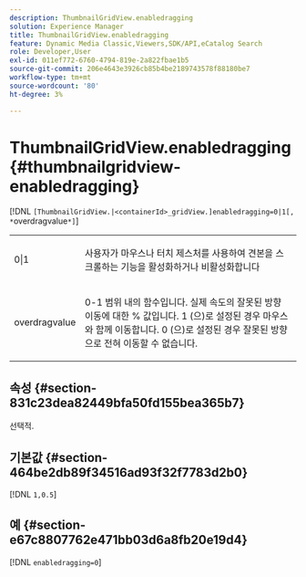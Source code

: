 ```yaml
---
description: ThumbnailGridView.enabledragging
solution: Experience Manager
title: ThumbnailGridView.enabledragging
feature: Dynamic Media Classic,Viewers,SDK/API,eCatalog Search
role: Developer,User
exl-id: 011ef772-6760-4794-819e-2a822fbae1b5
source-git-commit: 206e4643e3926cb85b4be2189743578f88180be7
workflow-type: tm+mt
source-wordcount: '80'
ht-degree: 3%

---
```


# ThumbnailGridView.enabledragging{#thumbnailgridview-enabledragging}

[!DNL `[ThumbnailGridView.|<containerId>_gridView.]enabledragging=0|1[, *`overdragvalue`*]`]

<table id="table_B1363BFD20204093AAB326A1AB503B93"> 
 <tbody> 
  <tr> 
   <td> <p> <span class="codeph"> 0|1 </span> </p> </td> 
   <td> <p> 사용자가 마우스나 터치 제스처를 사용하여 견본을 스크롤하는 기능을 활성화하거나 비활성화합니다 </p> </td> 
  </tr> 
  <tr> 
   <td> <p> <span class="codeph"> <span class="varname"> overdragvalue </span> </span> </p> </td> 
   <td> <p> <span class="codeph"> 0-1 </span> 범위 내의 함수입니다. 실제 속도의 잘못된 방향 이동에 대한 <span class="codeph"> % </span> 값입니다. <span class="codeph"> 1 </span>(으)로 설정된 경우 마우스와 함께 이동합니다. <span class="codeph"> 0 </span>(으)로 설정된 경우 잘못된 방향으로 전혀 이동할 수 없습니다. </p> </td> 
  </tr> 
 </tbody> 
</table>

## 속성 {#section-831c23dea82449bfa50fd155bea365b7}

선택적.

## 기본값 {#section-464be2db89f34516ad93f32f7783d2b0}

[!DNL `1,0.5`]

## 예 {#section-e67c8807762e471bb03d6a8fb20e19d4}

[!DNL `enabledragging=0`]
